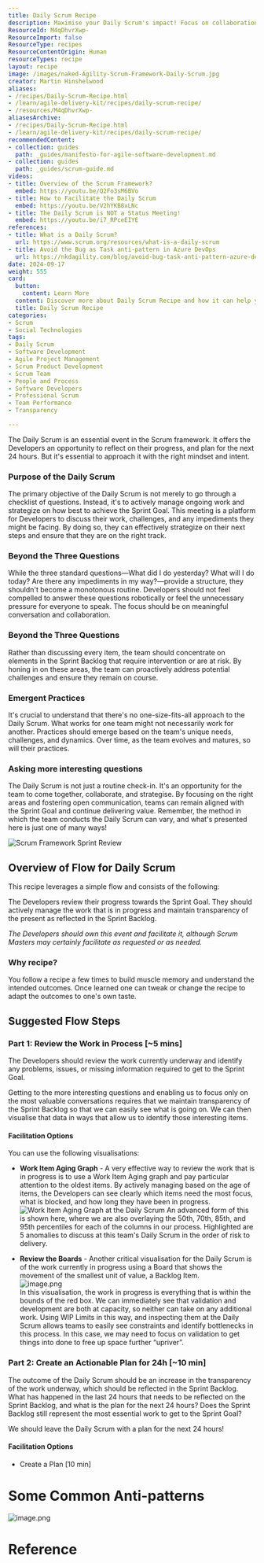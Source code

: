 ```yaml
---
title: Daily Scrum Recipe
description: Maximise your Daily Scrum's impact! Focus on collaboration, transparency, and strategic planning to overcome challenges and achieve your Sprint Goal.
ResourceId: M4qDhvrXwp-
ResourceImport: false
ResourceType: recipes
ResourceContentOrigin: Human
resourceTypes: recipe
layout: recipe
image: /images/naked-Agility-Scrum-Framework-Daily-Scrum.jpg
creator: Martin Hinshelwood
aliases:
- /recipes/Daily-Scrum-Recipe.html
- /learn/agile-delivery-kit/recipes/daily-scrum-recipe/
- /resources/M4qDhvrXwp-
aliasesArchive:
- /recipes/Daily-Scrum-Recipe.html
- /learn/agile-delivery-kit/recipes/daily-scrum-recipe/
recommendedContent:
- collection: guides
  path: _guides/manifesto-for-agile-software-development.md
- collection: guides
  path: _guides/scrum-guide.md
videos:
- title: Overview of the Scrum Framework?
  embed: https://youtu.be/Q2Fo3sM6BVo
- title: How to Facilitate the Daily Scrum
  embed: https://youtu.be/V2hYKB8xLNc
- title: The Daily Scrum is NOT a Status Meeting!
  embed: https://youtu.be/i7_RPceEIYE
references:
- title: What is a Daily Scrum?
  url: https://www.scrum.org/resources/what-is-a-daily-scrum
- title: Avoid the Bug as Task anti-pattern in Azure DevOps
  url: https://nkdagility.com/blog/avoid-bug-task-anti-pattern-azure-devops
date: 2024-09-17
weight: 555
card:
  button:
    content: Learn More
  content: Discover more about Daily Scrum Recipe and how it can help you in your Agile journey!
  title: Daily Scrum Recipe
categories:
- Scrum
- Social Technologies
tags:
- Daily Scrum
- Software Development
- Agile Project Management
- Scrum Product Development
- Scrum Team
- People and Process
- Software Developers
- Professional Scrum
- Team Performance
- Transparency

---
```

The Daily Scrum is an essential event in the Scrum framework. It offers the
Developers an opportunity to reflect on their progress, and plan for the next 24
hours. But it's essential to approach it with the right mindset and intent.

### Purpose of the Daily Scrum

The primary objective of the Daily Scrum is not merely to go through a checklist
of questions. Instead, it's to actively manage ongoing work and strategize on
how best to achieve the Sprint Goal. This meeting is a platform for Developers
to discuss their work, challenges, and any impediments they might be facing. By
doing so, they can effectively strategize on their next steps and ensure that
they are on the right track.

### Beyond the Three Questions

While the three standard questions—What did I do yesterday? What will I do
today? Are there any impediments in my way?—provide a structure, they shouldn't
become a monotonous routine. Developers should not feel compelled to answer
these questions robotically or feel the unnecessary pressure for everyone to
speak. The focus should be on meaningful conversation and collaboration.

### Beyond the Three Questions

Rather than discussing every item, the team should concentrate on elements in
the Sprint Backlog that require intervention or are at risk. By honing in on
these areas, the team can proactively address potential challenges and ensure
they remain on course.

### Emergent Practices

It's crucial to understand that there's no one-size-fits-all approach to the
Daily Scrum. What works for one team might not necessarily work for another.
Practices should emerge based on the team's unique needs, challenges, and
dynamics. Over time, as the team evolves and matures, so will their practices.

### Asking more interesting questions

The Daily Scrum is not just a routine check-in. It's an opportunity for the team
to come together, collaborate, and strategise. By focusing on the right areas
and fostering open communication, teams can remain aligned with the Sprint Goal
and continue delivering value. Remember, the method in which the team conducts
the Daily Scrum can vary, and what's presented here is just one of many ways!

![Scrum Framework Sprint
Review](../../assets/images/naked-agility-scrum-framework-daily-scrum.jpg)

## Overview of Flow for Daily Scrum

This recipe leverages a simple flow and consists of the following:

The Developers review their progress towards the Sprint Goal. They should
actively manage the work that is in progress and maintain transparency of the
present as reflected in the Sprint Backlog.

_The Developers should own this event and facilitate it, although Scrum Masters
may certainly facilitate as requested or as needed._

### Why recipe?

You follow a recipe a few times to build muscle memory and understand the
intended outcomes. Once learned one can tweak or change the recipe to adapt the
outcomes to one's own taste.

## Suggested Flow Steps

### Part 1: Review the Work in Process [\~5 mins]

The Developers should review the work currently underway and identify any
problems, issues, or missing information required to get to the Sprint Goal.

Getting to the more interesting questions and enabling us to focus only on the
most valuable conversations requires that we maintain transparency of the Sprint
Backlog so that we can easily see what is going on. We can then visualise that
data in ways that allow us to identify those interesting items.

#### Facilitation Options

You can use the following visualisations:

- **Work Item Aging Graph** - A very effective way to review the work that is
  in progress is to use a Work Item Aging graph and pay particular attention
  to the oldest items. By actively managing based on the age of items, the
  Developers can see clearly which items need the most focus, what is blocked,
  and how long they have been in progress.  
   ![Work Item Aging Graph at the Daily
Scrum](../../assets/images/naked-agility-DailyScrum-WorkItemAging.jpg) An
  advanced form of this is shown here, where we are also overlaying the 50th,
  70th, 85th, and 95th percentiles for each of the columns in our process.
  Highlighted are 5 anomalies to discuss at this team's Daily Scrum in the
  order of risk to delivery.

- **Review the Boards** - Another critical visualisation for the Daily Scrum
  is of the work currently in progress using a Board that shows the movement
  of the smallest unit of value, a Backlog Item.  
  ![image.png](../../assets/images/nkdAgility-ProductValueBoard.png)  
  In this visualisation, the work in progress is everything that is within the
  bounds of the red box. We can immediately see that validation and
  development are both at capacity, so neither can take on any additional
  work. Using WIP Limits in this way, and inspecting them at the Daily Scrum
  allows teams to easily see constraints and identify bottlenecks in this
  process. In this case, we may need to focus on validation to get things into
  done to free up space further “upriver”.

### Part 2: Create an Actionable Plan for 24h [\~10 min]

The outcome of the Daily Scrum should be an increase in the transparency of the
work underway, which should be reflected in the Sprint Backlog. What has
happened in the last 24 hours that needs to be reflected on the Sprint Backlog,
and what is the plan for the next 24 hours? Does the Sprint Backlog still
represent the most essential work to get to the Sprint Goal?

We should leave the Daily Scrum with a plan for the next 24 hours!

#### Facilitation Options

- Create a Plan [10 min]

# Some Common Anti-patterns

![image.png](/.attachments/image-61d227be-fe84-4577-860b-179b95e3a3d3.png)

# Reference
